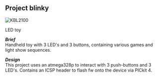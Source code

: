 ## Project blinky  

![KBL2100](https://flic.kr/p/2nTpHmJ "pcb layout")  

LED toy

***Brief***  
Handheld toy with 3 LED's and 3 buttons, containing various games and light show sequences.

***Design***  
This project uses an atmega328p to interact with 3 push-buttons and 3 LED's.
Contains an ICSP header to flash fw onto the device via PICkit 4.